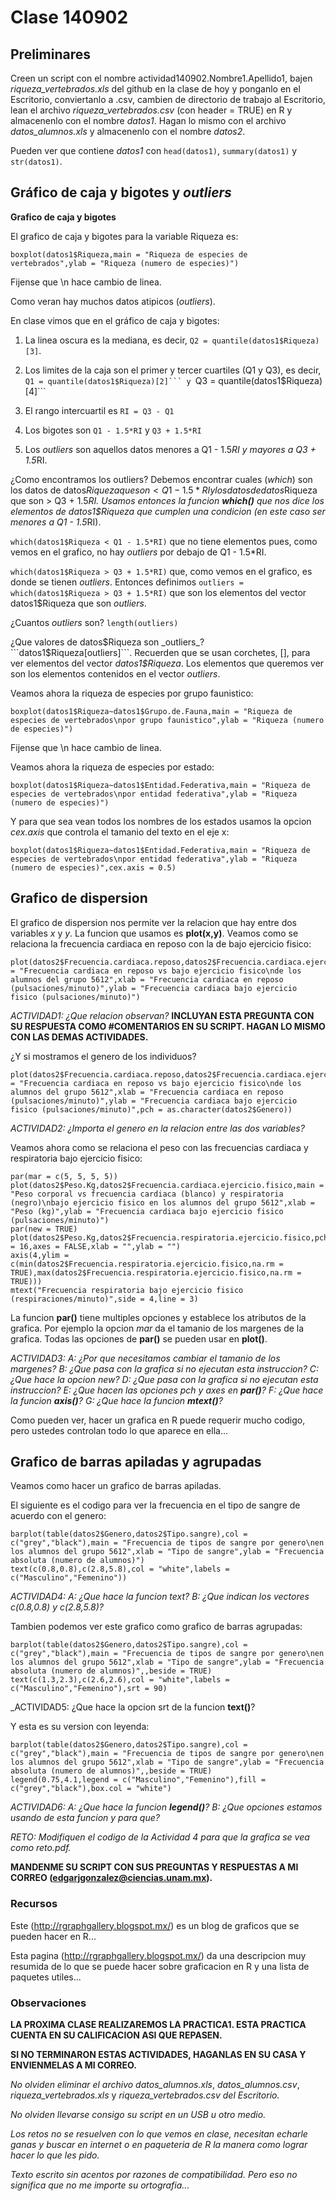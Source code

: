 # Clase 140902

## Preliminares

Creen un script con el nombre actividad140902.Nombre1.Apellido1, bajen *riqueza_vertebrados.xls* del github en la clase de hoy y ponganlo en el Escritorio, conviertanlo a .csv, cambien de directorio de trabajo al Escritorio, lean el archivo *riqueza_vertebrados.csv* (con header = TRUE) en R y almacenenlo con el nombre _datos1_. Hagan lo mismo con el archivo *datos_alumnos.xls* y almacenenlo con el nombre _datos2_.

Pueden ver que contiene _datos1_ con ```head(datos1)```, ```summary(datos1)``` y ```str(datos1)```.

## Gráfico de caja y bigotes y _outliers_

**Grafico de caja y bigotes**

El grafico de caja y bigotes para la variable Riqueza es:

```
boxplot(datos1$Riqueza,main = "Riqueza de especies de vertebrados",ylab = "Riqueza (numero de especies)")
```
Fijense que \n hace cambio de linea.

Como veran hay muchos datos atipicos (_outliers_).

En clase vimos que en el gráfico de caja y bigotes:

1. La linea oscura es la mediana, es decir, ```Q2 = quantile(datos1$Riqueza)[3]```.

2. Los limites de la caja son el primer y tercer cuartiles (Q1 y Q3), es decir, ``Q1 = quantile(datos1$Riqueza)[2]``` y ``Q3 = quantile(datos1$Riqueza)[4]```

3. El rango intercuartil es ```RI = Q3 - Q1```

3. Los bigotes son ```Q1 - 1.5*RI``` y ```Q3 + 1.5*RI```

4. Los _outliers_ son aquellos datos menores a Q1 - 1.5*RI y mayores a Q3 + 1.5*RI.

¿Como encontramos los outliers? Debemos encontrar cuales (_which_) son los datos de datos$Riqueza que son < Q1 - 1.5*RI y los datos de datos$Riqueza que son > Q3 + 1.5*RI. Usamos entonces la funcion **which()** que nos dice los elementos de datos1$Riqueza que cumplen una condicion (en este caso ser menores a Q1 - 1.5*RI).

```which(datos1$Riqueza < Q1 - 1.5*RI)``` que no tiene elementos pues, como vemos en el grafico, no hay _outliers_ por debajo de Q1 - 1.5*RI.

```which(datos1$Riqueza > Q3 + 1.5*RI)``` que, como vemos en el grafico, es donde se tienen _outliers_. Entonces definimos ```outliers = which(datos1$Riqueza > Q3 + 1.5*RI)``` que son los elementos del vector datos1$Riqueza que son _outliers_.

¿Cuantos _outliers_ son? ```length(outliers)```

¿Que valores de datos$Riqueza son _outliers_? ```datos1$Riqueza[outliers]```. Recuerden que se usan corchetes, [], para ver elementos del vector _datos1$Riqueza_. Los elementos que queremos ver son los elementos contenidos en el vector _outliers_.

Veamos ahora la riqueza de especies por grupo faunistico:
```
boxplot(datos1$Riqueza~datos1$Grupo.de.Fauna,main = "Riqueza de especies de vertebrados\npor grupo faunistico",ylab = "Riqueza (numero de especies)")
```
Fijense que \n hace cambio de linea.

Veamos ahora la riqueza de especies por estado:

```
boxplot(datos1$Riqueza~datos1$Entidad.Federativa,main = "Riqueza de especies de vertebrados\npor entidad federativa",ylab = "Riqueza (numero de especies)")
```

Y para que sea vean todos los nombres de los estados usamos la opcion _cex.axis_ que controla el tamanio del texto en el eje x:
```
boxplot(datos1$Riqueza~datos1$Entidad.Federativa,main = "Riqueza de especies de vertebrados\npor entidad federativa",ylab = "Riqueza (numero de especies)",cex.axis = 0.5)
```

## Grafico de dispersion

El grafico de dispersion nos permite ver la relacion que hay entre dos variables *x* y *y*. La funcion que usamos es **plot(x,y)**. Veamos como se relaciona la frecuencia cardiaca en reposo con la de bajo ejercicio fisico:

```
plot(datos2$Frecuencia.cardiaca.reposo,datos2$Frecuencia.cardiaca.ejercicio.fisico,main = "Frecuencia cardiaca en reposo vs bajo ejercicio fisico\nde los alumnos del grupo 5612",xlab = "Frecuencia cardiaca en reposo (pulsaciones/minuto)",ylab = "Frecuencia cardiaca bajo ejercicio fisico (pulsaciones/minuto)")
```

_ACTIVIDAD1: ¿Que relacion observan?_
**INCLUYAN ESTA PREGUNTA CON SU RESPUESTA COMO #COMENTARIOS EN SU SCRIPT. HAGAN LO MISMO CON LAS DEMAS ACTIVIDADES.**

¿Y si mostramos el genero de los individuos?

```
plot(datos2$Frecuencia.cardiaca.reposo,datos2$Frecuencia.cardiaca.ejercicio.fisico,main = "Frecuencia cardiaca en reposo vs bajo ejercicio fisico\nde los alumnos del grupo 5612",xlab = "Frecuencia cardiaca en reposo (pulsaciones/minuto)",ylab = "Frecuencia cardiaca bajo ejercicio fisico (pulsaciones/minuto)",pch = as.character(datos2$Genero))
```

_ACTIVIDAD2: ¿Importa el genero en la relacion entre las dos variables?_

Veamos ahora como se relaciona el peso con las frecuencias cardiaca y respiratoria bajo ejercicio fisico:

```
par(mar = c(5, 5, 5, 5))
plot(datos2$Peso.Kg,datos2$Frecuencia.cardiaca.ejercicio.fisico,main = "Peso corporal vs frecuencia cardiaca (blanco) y respiratoria (negro)\nbajo ejercicio fisico en los alumnos del grupo 5612",xlab = "Peso (kg)",ylab = "Frecuencia cardiaca bajo ejercicio fisico (pulsaciones/minuto)")
par(new = TRUE)
plot(datos2$Peso.Kg,datos2$Frecuencia.respiratoria.ejercicio.fisico,pch = 16,axes = FALSE,xlab = "",ylab = "")
axis(4,ylim = c(min(datos2$Frecuencia.respiratoria.ejercicio.fisico,na.rm = TRUE),max(datos2$Frecuencia.respiratoria.ejercicio.fisico,na.rm = TRUE)))
mtext("Frecuencia respiratoria bajo ejercicio fisico (respiraciones/minuto)",side = 4,line = 3)
```

La funcion **par()** tiene multiples opciones y establece los atributos de la grafica. Por ejemplo la opcion _mar_ da el tamanio de los margenes de la grafica. Todas las opciones de **par()** se pueden usar en **plot()**.

_ACTIVIDAD3:_
_A: ¿Por que necesitamos cambiar el tamanio de los margenes?_
_B: ¿Que pasa con la grafica si no ejecutan esta instruccion?_
_C: ¿Que hace la opcion new?_
_D: ¿Que pasa con la grafica si no ejecutan esta instruccion?_
_E: ¿Que hacen las opciones pch y axes en **par()**?_
_F: ¿Que hace la funcion **axis()**?_
_G: ¿Que hace la funcion **mtext()**?_

Como pueden ver, hacer un grafica en R puede requerir mucho codigo, pero ustedes controlan todo lo que aparece en ella...

## Grafico de barras apiladas y agrupadas

Veamos como hacer un grafico de barras apiladas.

El siguiente es el codigo para ver la frecuencia en el tipo de sangre de acuerdo con el genero:

```
barplot(table(datos2$Genero,datos2$Tipo.sangre),col = c("grey","black"),main = "Frecuencia de tipos de sangre por genero\nen los alumnos del grupo 5612",xlab = "Tipo de sangre",ylab = "Frecuencia absoluta (numero de alumnos)")
text(c(0.8,0.8),c(2.8,5.8),col = "white",labels = c("Masculino","Femenino"))
```

_ACTIVIDAD4:_ 
_A: ¿Que hace la funcion text?_
_B: ¿Que indican los vectores c(0.8,0.8) y c(2.8,5.8)?_

Tambien podemos ver este grafico como grafico de barras agrupadas:

```
barplot(table(datos2$Genero,datos2$Tipo.sangre),col = c("grey","black"),main = "Frecuencia de tipos de sangre por genero\nen los alumnos del grupo 5612",xlab = "Tipo de sangre",ylab = "Frecuencia absoluta (numero de alumnos)",,beside = TRUE)
text(c(1.3,2.3),c(2.6,2.6),col = "white",labels = c("Masculino","Femenino"),srt = 90)
```

_ACTIVIDAD5: ¿Que hace la opcion srt de la funcion **text()**?

Y esta es su version con leyenda:

```
barplot(table(datos2$Genero,datos2$Tipo.sangre),col = c("grey","black"),main = "Frecuencia de tipos de sangre por genero\nen los alumnos del grupo 5612",xlab = "Tipo de sangre",ylab = "Frecuencia absoluta (numero de alumnos)",,beside = TRUE)
legend(0.75,4.1,legend = c("Masculino","Femenino"),fill = c("grey","black"),box.col = "white")
```

_ACTIVIDAD6:_
_A: ¿Que hace la funcion **legend()**?_
_B: ¿Que opciones estamos usando de esta funcion y para que?_

_RETO: Modifiquen el codigo de la Actividad 4 para que la grafica se vea como reto.pdf._

**MANDENME SU SCRIPT CON SUS PREGUNTAS Y RESPUESTAS A MI CORREO (edgarjgonzalez@ciencias.unam.mx).**

### Recursos

Este (http://rgraphgallery.blogspot.mx/) es un blog de graficos que se pueden hacer en R...

Esta pagina (http://rgraphgallery.blogspot.mx/) da una descripcion muy resumida de lo que se puede hacer sobre graficacion en R y una lista de paquetes utiles...

### Observaciones

**LA PROXIMA CLASE REALIZAREMOS LA PRACTICA1. ESTA PRACTICA CUENTA EN SU CALIFICACION ASI QUE REPASEN.**

**SI NO TERMINARON ESTAS ACTIVIDADES, HAGANLAS EN SU CASA Y ENVIENMELAS A MI CORREO.**

_No olviden eliminar el archivo_ *datos_alumnos.xls*, *datos_alumnos.csv*, *riqueza_vertebrados.xls* y *riqueza_vertebrados.csv* _del Escritorio._

_No olviden llevarse consigo su script en un USB u otro medio._

_Los retos no se resuelven con lo que vemos en clase, necesitan echarle ganas y buscar en internet o en paqueteria de R la manera como lograr hacer lo que les pido._

_Texto escrito sin acentos por razones de compatibilidad. Pero eso no significa que no me importe su ortografia..._


